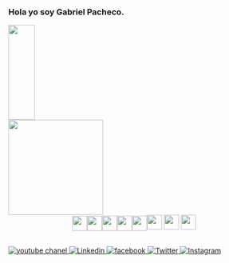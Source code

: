 ### Hola yo soy Gabriel Pacheco.
 

<div style = " display: flex; jusify-content: space-between">
  <a href = "https://developer-gp.web.app" >
    <img height= "190em" width= "50%" src="https://github-readme-stats.vercel.app/api?username=GabriePacheco&show_icons=true" >
    <img height= "190em" widht ="50%" src="https://github-readme-stats.vercel.app/api/top-langs?username=anuraghazra&layout=compact" >    
   </a>
</div>

<div width="100%" style = "display: flex; justify-content: center; align-items:center;">  
   <img width="30px" src="https://cdn.jsdelivr.net/gh/devicons/devicon/icons/react/react-original-wordmark.svg" />       
   <img width="30px" src="https://cdn.jsdelivr.net/gh/devicons/devicon/icons/javascript/javascript-original.svg" />
   <img width="30px" src="https://cdn.jsdelivr.net/gh/devicons/devicon/icons/html5/html5-original-wordmark.svg" />
   <img width="30px" src="https://cdn.jsdelivr.net/gh/devicons/devicon/icons/css3/css3-original-wordmark.svg" />
   <img width="30px" src="https://cdn.jsdelivr.net/gh/devicons/devicon/icons/bootstrap/bootstrap-original-wordmark.svg" />
   <imgw idth="30px" src="https://cdn.jsdelivr.net/gh/devicons/devicon/icons/firebase/firebase-plain-wordmark.svg" />
   <img width="30px" src="https://cdn.jsdelivr.net/gh/devicons/devicon/icons/php/php-original.svg" />
   <img width="30px" src="https://cdn.jsdelivr.net/gh/devicons/devicon/icons/mysql/mysql-original.svg" />
   <img width ="30px" src="https://cdn.jsdelivr.net/gh/devicons/devicon/icons/firebase/firebase-plain-wordmark.svg" />               
</div>

##

<div>
  <a href = "https://www.youtube.com/channel/UCG5TJUBxJmExZc8h_Itp2OA" >
    <img src = "https://img.shields.io/badge/YouTube-FF0000?style=for-the-badge&logo=youtube&logoColor=white" alt = "youtube chanel" />
  </a>
  
   <a href = "https://www.linkedin.com/in/pachecogabriel" >
    <img src = "https://img.shields.io/badge/LinkedIn-0077B5?style=for-the-badge&logo=linkedin&logoColor=white" alt = "Linkedin" />
  </a>
  
  <a href = "https://www.facebook.com/gabrielpacheco13" >
    <img src = "https://img.shields.io/badge/Facebook-1877F2?style=for-the-badge&logo=facebook&logoColor=white" alt = "facebook" />
  </a>
  
  <a href = "https://twitter.com/gp13_" >
    <img src = "https://img.shields.io/badge/Twitter-1DA1F2?style=for-the-badge&logo=twitter&logoColor=white" alt = "Twitter" />
  </a>
  
  <a href = "https://www.instagram.com/gp13_/" >
    <img src = "https://img.shields.io/badge/Instagram-E4405F?style=for-the-badge&logo=instagram&logoColor=white" alt = "Instagram" />
  </a>
  
</div>

